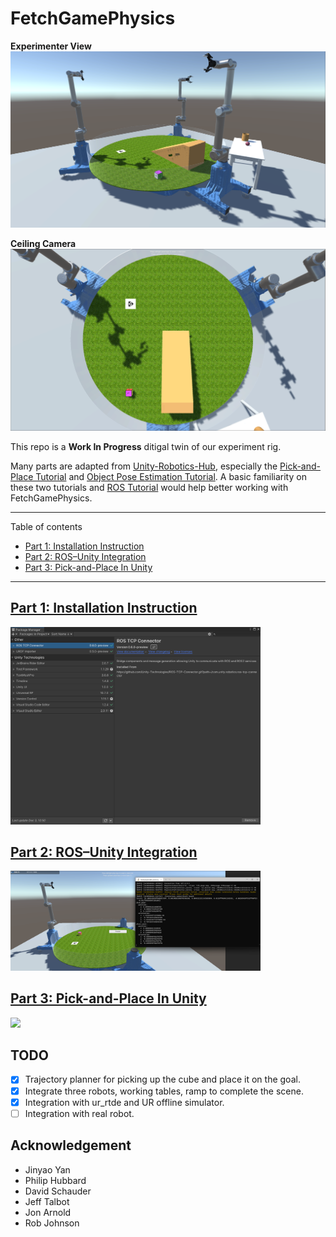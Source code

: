 # FetchGamePhysics

**Experimenter View**
![three_robots](images/image_exp_view.png)

**Ceiling Camera**
![three_robots](images/ceiling_view.png)


This repo is a **Work In Progress** ditigal twin of our experiment rig. 

Many parts are adapted from [Unity-Robotics-Hub](https://github.com/Unity-Technologies/Unity-Robotics-Hub), especially the [Pick-and-Place Tutorial](https://github.com/Unity-Technologies/Unity-Robotics-Hub/blob/main/tutorials/pick_and_place/README.md) and [Object Pose Estimation Tutorial](https://github.com/Unity-Technologies/Robotics-Object-Pose-Estimation). A basic familiarity on these two tutorials and [ROS Tutorial](http://wiki.ros.org/ROS/Tutorials) would help better working with FetchGamePhysics.  

---
Table of contents
  - [Part 1: Installation Instruction](#part-1-installation-instruction)
  - [Part 2: ROS–Unity Integration](#part-2-rosunity-integration)
  - [Part 3: Pick-and-Place In Unity](#part-3-pick-and-place-in-unity)
---

## [Part 1: Installation Instruction](1_installation_instruction.md)

<img src="images/package_manager.png" width="400"/>




## [Part 2: ROS–Unity Integration](2_ros_unity_integration.md)
<img src="images/RosUnityIntegration.png " width="400"/>



## [Part 3: Pick-and-Place In Unity](3_pick_and_place.md)
<img src="images/pick_and_place.gif " width="400"/>


## TODO
- [x] Trajectory planner for picking up the cube and place it on the goal.
- [x] Integrate three robots, working tables, ramp to complete the scene.
- [x] Integration with ur_rtde and UR offline simulator. 
- [ ] Integration with real robot. 

## Acknowledgement
- Jinyao Yan 
- Philip Hubbard
- David Schauder 
- Jeff Talbot 
- Jon Arnold 
- Rob Johnson 
